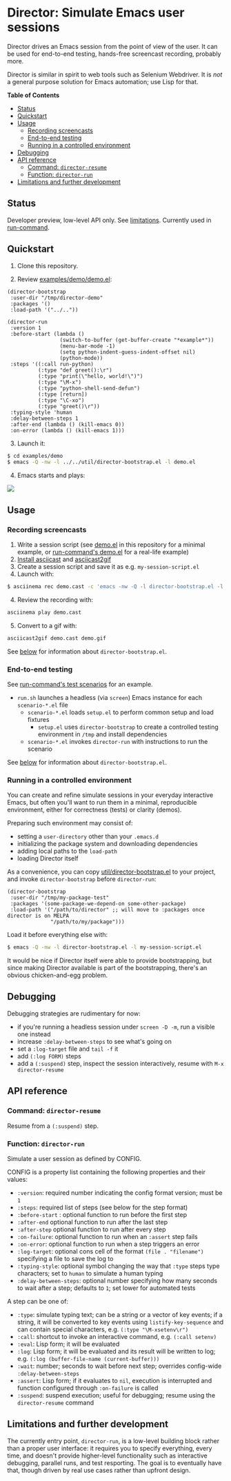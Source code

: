 # Director: Simulate Emacs user sessions

Director drives an Emacs session from the point of view of the user. It can be
used for end-to-end testing, hands-free screencast recording, probably more.

Director is similar in spirit to web tools such as Selenium Webdriver. It is
_not_ a general purpose solution for Emacs automation; use Lisp for that.

<!-- markdown-toc start - Don't edit this section. Run M-x markdown-toc-refresh-toc -->

**Table of Contents**

- [Status](#status)
- [Quickstart](#quickstart)
- [Usage](#usage)
  - [Recording screencasts](#recording-screencasts)
  - [End-to-end testing](#end-to-end-testing)
  - [Running in a controlled environment](#running-in-a-controlled-environment)
- [Debugging](#debugging)
- [API reference](#api-reference)
  - [Command: `director-resume`](#command-director-resume)
  - [Function: `director-run`](#function-director-run)
- [Limitations and further development](#limitations-and-further-development)

<!-- markdown-toc end -->

## Status

Developer preview, low-level API only. See
[limitations](#limitations-and-further-development). Currently used in
[run-command](https://github.com/bard/emacs-run-command).

## Quickstart

1. Clone this repository.

2. Review [examples/demo/demo.el](examples/demo/demo.el):

```emacs-lisp
(director-bootstrap
 :user-dir "/tmp/director-demo"
 :packages '()
 :load-path '("../.."))

(director-run
 :version 1
 :before-start (lambda ()
                 (switch-to-buffer (get-buffer-create "*example*"))
                 (menu-bar-mode -1)
                 (setq python-indent-guess-indent-offset nil)
                 (python-mode))
 :steps '((:call run-python)
          (:type "def greet():\r")
          (:type "print(\"hello, world!\")")
          (:type "\M-x")
          (:type "python-shell-send-defun")
          (:type [return])
          (:type "\C-xo")
          (:type "greet()\r"))
 :typing-style 'human
 :delay-between-steps 1
 :after-end (lambda () (kill-emacs 0))
 :on-error (lambda () (kill-emacs 1)))
```

3. Launch it:

```sh
$ cd examples/demo
$ emacs -Q -nw -l ../../util/director-bootstrap.el -l demo.el
```

4. Emacs starts and plays:

![](examples/demo/demo.gif)

## Usage

### Recording screencasts

1. Write a session script (see [demo.el](examples/demo/demo.el) in this repository for a minimal example, or [run-command's demo.el](https://github.com/bard/emacs-run-command/tree/master/test/demo.el) for a real-life example)
2. [Install asciicast](https://asciinema.org/docs/installation) and [asciicast2gif](https://github.com/asciinema/asciicast2gif)
3. Create a session script and save it as e.g. `my-session-script.el`
4. Launch with:

```sh
$ asciinema rec demo.cast -c 'emacs -nw -Q -l director-bootstrap.el -l my-session-script.el'
```

4. Review the recording with:

```sh
asciinema play demo.cast
```

5. Convert to a gif with:

```sh
asciicast2gif demo.cast demo.gif
```

See [below](#running-in-a-controlled-environment) for information about `director-bootstrap.el`.

### End-to-end testing

See [run-command's test scenarios](https://github.com/bard/emacs-run-command/tree/master/test) for an example.

- `run.sh` launches a headless (via `screen`) Emacs instance for each `scenario-*.el` file
  - `scenario-*.el` loads `setup.el` to perform common setup and load fixtures
    - `setup.el` uses `director-bootstrap` to create a controlled testing environment in `/tmp` and install dependencies
  - `scenario-*.el` invokes `director-run` with instructions to run the scenario

See [below](#running-in-a-controlled-environment) for information about `director-bootstrap.el`.

### Running in a controlled environment

You can create and refine simulate sessions in your everyday interactive Emacs,
but often you'll want to run them in a minimal, reproducible environment, either
for correctness (tests) or clarity (demos).

Preparing such environment may consist of:

- setting a `user-directory` other than your `.emacs.d`
- initializing the package system and downloading dependencies
- adding local paths to the `load-path`
- loading Director itself

As a convenience, you can copy
[util/director-bootstrap.el](util/director-bootstrap.el) to your project, and
invoke `director-bootstrap` before `director-run`:

```emacs-lisp
(director-bootstrap
 :user-dir "/tmp/my-package-test"
 :packages '(some-package-we-depend-on some-other-package)
 :load-path '("/path/to/director" ;; will move to :packages once director is on MELPA
              "/path/to/my/package")))
```

Load it before everything else with:

```sh
$ emacs -Q -nw -l director-bootstrap.el -l my-session-script.el
```

It would be nice if Director itself were able to provide bootstrapping, but
since making Director available is part of the bootstrapping, there's an obvious
chicken-and-egg problem.

## Debugging

Debugging strategies are rudimentary for now:

- if you're running a headless session under `screen -D -m`, run a visible one instead
- increase `:delay-between-steps` to see what's going on
- set a `:log-target` file and `tail -f` it
- add `(:log FORM)` steps
- add a `(:suspend)` step, inspect the session interactively, resume with `M-x director-resume`

## API reference

<!-- autodoc-api-start - Don't edit. Run M-x autodoc-refresh-markdown
-->

### Command: `director-resume`

Resume from a `(:suspend)` step.

### Function: `director-run`

Simulate a user session as defined by CONFIG.

CONFIG is a property list containing the following properties and
their values:

- `:version`: required number indicating the config format
  version; must be `1`
- `:steps`: required list of steps (see below for the step
  format)
- `:before-start` : optional function to run before the first
  step
- `:after-end` optional function to run after the last step
- `:after-step` optional function to run after every step
- `:on-failure`: optional function to run when an `:assert` step
  fails
- `:on-error`: optional function to run when a step triggers an
  error
- `:log-target`: optional cons cell of the format `(file . "filename")` specifying a file to save the log to
- `:typing-style`: optional symbol changing the way that `:type`
  steps type characters; set to `human` to simulate a human
  typing
- `:delay-between-steps`: optional number specifying how many
  seconds to wait after a step; defaults to `1`; set lower for
  automated tests

A step can be one of:

- `:type`: simulate typing text; can be a string or a vector of
  key events; if a string, it will be converted to key events
  using `listify-key-sequence` and can contain special
  characters, e.g. `(:type "\M-xsetenv\r")`
- `:call`: shortcut to invoke an interactive command, e.g. `(:call setenv)`
- `:eval`: Lisp form; it will be evaluated
- `:log`: Lisp form; it will be evaluated and its result will be
  written to log; e.g. `(:log (buffer-file-name (current-buffer)))`
- `:wait`: number; seconds to wait before next step; overrides
  config-wide `:delay-between-steps`
- `:assert`: Lisp form; if it evaluates to `nil`, execution is
  interrupted and function configured through `:on-failure` is
  called
- `:suspend`: suspend execution; useful for debugging; resume
  using the `director-resume` command

<!-- autodoc-api-end -->

## Limitations and further development

The currently entry point, `director-run`, is a low-level building block rather
than a proper user interface: it requires you to specify everything, every time,
and doesn't provide higher-level functionality such as interactive debugging,
parallel runs, and test resporting. The goal is to eventually have that, though
driven by real use cases rather than upfront design.

<!-- Local Variables: -->
<!-- autodoc-markdown-headline-level: 3 -->
<!-- autodoc-filter: (lambda (sym) (member sym '(director-run director-resume))) -->
<!-- End: -->
